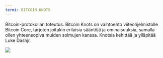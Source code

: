```yaml
---
termi: BITCOIN KNOTS
---
```


Bitcoin-protokollan toteutus. Bitcoin Knots on vaihtoehto viiteohjelmistolle Bitcoin Core, tarjoten joitakin erilaisia sääntöjä ja ominaisuuksia, samalla ollen yhteensopiva muiden solmujen kanssa. Knotsia kehittää ja ylläpitää Luke Dashjr.

![](../../dictionnaire/assets/51.png)